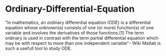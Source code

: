 # Ordinary-Differential-Equation

"In mathematics, an ordinary differential equation (ODE) is a differential equation whose unknown(s) consists of one (or more) function(s) of one variable and involves the derivatives of those functions.[1] The term ordinary is used in contrast with the term partial differential equation which may be with respect to more than one independent variable"- Wiki
Matlab is such a usefull tool to study ODE.
